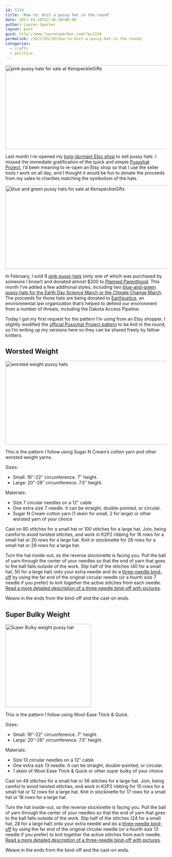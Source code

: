 ```yaml
---
id: 1134
title: 'How to: Knit a pussy hat in the round'
date: 2017-03-20T22:38:38+00:00
author: Lauren Sperber
layout: post
guid: http://www.laurensperber.com/?p=1134
permalink: /2017/03/20/how-to-knit-a-pussy-hat-in-the-round/
categories:
  - crafts
  - politics
---
```

<a href="https://www.etsy.com/shop/KenspeckleGifts?section_id=21173746" rel="attachment wp-att-1135" target="_blank"><img src="https://laurensperber.com/images/2017/03/Screen-Shot-2017-03-20-at-6.26.01-PM.png" alt="pink pussy hats for sale at KenspeckleGifts" width="782" height="261" class="alignnone size-full wp-image-1135" srcset="/images/2017/03/Screen-Shot-2017-03-20-at-6.26.01-PM.png 782w, /images/2017/03/Screen-Shot-2017-03-20-at-6.26.01-PM-300x100.png 300w, /images/2017/03/Screen-Shot-2017-03-20-at-6.26.01-PM-768x256.png 768w" sizes="(max-width: 782px) 100vw, 782px" /></a>

Last month I re-opened my <a href="https://www.etsy.com/shop/KenspeckleGifts" target="_blank">long-dormant Etsy shop</a> to sell pussy hats. I missed the immediate gratification of the quick and simple <a href="https://www.pussyhatproject.com/" target="_blank">Pussyhat Project</a>, I&#8217;d been meaning to re-open an Etsy shop so that I use the seller tools I work on all day, and I thought it would be fun to donate the proceeds from my sales to charities matching the symbolism of the hats.

<a href="https://www.etsy.com/shop/KenspeckleGifts?section_id=21173740" rel="attachment wp-att-1136" target="_blank"><img src="https://laurensperber.com/images/2017/03/Screen-Shot-2017-03-20-at-6.26.16-PM.png" alt="blue and green pussy hats for sale at KenspeckleGifts" width="522" height="259" class="alignnone size-full wp-image-1136" srcset="/images/2017/03/Screen-Shot-2017-03-20-at-6.26.16-PM.png 522w, /images/2017/03/Screen-Shot-2017-03-20-at-6.26.16-PM-300x149.png 300w" sizes="(max-width: 522px) 100vw, 522px" /></a>

In February, I sold 9 <a href="https://www.etsy.com/shop/KenspeckleGifts?section_id=21173746" target="_blank">pink pussy hats</a> (only one of which was purchased by someone I know!) and donated almost $200 to <a href="https://www.plannedparenthood.org/" target="_blank">Planned Parenthood</a>. This month I&#8217;ve added a few additional styles, including two <a href="https://www.etsy.com/shop/KenspeckleGifts?section_id=21173740" target="_blank">blue-and-green pussy hats for the Earth Day Science March or the Climate Change March</a>. The proceeds for those hats are being donated to <a href="http://earthjustice.org" target="_blank">Earthjustice</a>, an environmental law organization that&#8217;s helped to defend our environment from a number of threats, including the Dakota Access Pipeline.

Today I got my first request for the pattern I&#8217;m using from an Etsy shopper. I slightly modified the <a href="https://drive.google.com/file/d/0BwBjtQGbV7gEZU1TdUd2b1JIZGM/view" target="_blank">official Pussyhat Project pattern</a> to be knit in the round, so I&#8217;m writing up my versions here so they can be shared freely by fellow knitters.

## Worsted Weight

<a href="https://www.etsy.com/shop/KenspeckleGifts" rel="attachment wp-att-1136" target="_blank"><img src="https://laurensperber.com/images/2017/03/Screen-Shot-2017-03-20-at-6.29.50-PM.png" alt="worsted weight pussy hats" width="787" height="260" class="alignnone size-full wp-image-1137" srcset="/images/2017/03/Screen-Shot-2017-03-20-at-6.29.50-PM.png 787w, /images/2017/03/Screen-Shot-2017-03-20-at-6.29.50-PM-300x99.png 300w, /images/2017/03/Screen-Shot-2017-03-20-at-6.29.50-PM-768x254.png 768w" sizes="(max-width: 787px) 100vw, 787px" /></a>

This is the pattern I follow using Sugar N Cream&#8217;s cotton yarn and other worsted weight yarns.

Sizes:

  * Small: 19&#8243;-22&#8243; circumference. 7&#8243; height.
  * Large: 20&#8243;-26&#8243; circumference. 7.5&#8243; height.

Materials:

  * Size 7 circular needles on a 12&#8243; cable
  * One extra size 7 needle. It can be straight, double-pointed, or circular.
  * Sugar N Cream cotton yarn (1 skein for small, 2 for large) or other worsted yarn of your choice

Cast on 80 stitches for a small hat or 100 stitches for a large hat. Join, being careful to avoid twisted stitches, and work in K2P2 ribbing for 16 rows for a small hat or 20 rows for a large hat. Knit in stockinette for 26 rows for a small hat or 29 rows for a large hat.

Turn the hat inside-out, so the reverse stockinette is facing you. Pull the ball of yarn through the center of your needles so that the end of yarn that goes to the ball falls outside of the work. Slip half of the stitches (40 for a small hat, 50 for a large hat) onto your extra needle and do a <a href="https://www.purlsoho.com/create/3-needle-bind-off-video/" target="_blank">three-needle bind-off</a> by using the far end of the original circular needle (or a fourth size 7 needle if you prefer) to knit together the active stitches from each needle. <a href="https://www.purlsoho.com/create/3-needle-bind-off-video/" target="_blank">Read a more detailed description of a three-needle bind-off with pictures</a>.

Weave in the ends from the bind-off and the cast-on ends.

## Super Bulky Weight

<a href="https://www.etsy.com/shop/KenspeckleGifts" rel="attachment wp-att-1138" target="_blank"><img src="https://laurensperber.com/images/2017/03/Screen-Shot-2017-03-20-at-6.31.51-PM.png" alt="Super Bulky weight pussy hat" width="268" height="259" class="alignnone size-full wp-image-1138" /></a>

This is the pattern I follow using Wool-Ease Thick & Quick.

Sizes:

  * Small: 19&#8243;-22&#8243; circumference. 7&#8243; height.
  * Large: 20&#8243;-26&#8243; circumference. 7.5&#8243; height.

Materials:

  * Size 13 circular needles on a 12&#8243; cable
  * One extra size 13 needle. It can be straight, double-pointed, or circular.
  * 1 skein of Wool-Ease Thick & Quick or other super bulky of your choice

Cast on 48 stitches for a small hat or 56 stitches for a large hat. Join, being careful to avoid twisted stitches, and work in K2P2 ribbing for 10 rows for a small hat or 12 rows for a large hat. Knit in stockinette for 17 rows for a small hat or 18 rows for a large hat.

Turn the hat inside-out, so the reverse stockinette is facing you. Pull the ball of yarn through the center of your needles so that the end of yarn that goes to the ball falls outside of the work. Slip half of the stitches (24 for a small hat, 28 for a large hat) onto your extra needle and do a <a href="https://www.purlsoho.com/create/3-needle-bind-off-video/" target="_blank">three-needle bind-off</a> by using the far end of the original circular needle (or a fourth size 13 needle if you prefer) to knit together the active stitches from each needle. <a href="https://www.purlsoho.com/create/3-needle-bind-off-video/" target="_blank">Read a more detailed description of a three-needle bind-off with pictures</a>.

Weave in the ends from the bind-off and the cast-on ends.